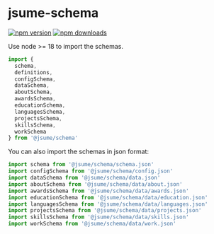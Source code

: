 # jsume-schema

[![npm version][npm-version-src]][npm-version-href]
[![npm downloads][npm-downloads-src]][npm-downloads-href]

Use node >= 18 to import the schemas.

```js
import {
  schema,
  definitions,
  configSchema,
  dataSchema,
  aboutSchema,
  awardsSchema,
  educationSchema,
  languagesSchema,
  projectsSchema,
  skillsSchema,
  workSchema
} from '@jsume/schema'
```

You can also import the schemas in json format:

```js
import schema from '@jsume/schema/schema.json'
import configSchema from '@jsume/schema/config.json'
import dataSchema from '@jsume/schema/data.json'
import aboutSchema from '@jsume/schema/data/about.json'
import awardsSchema from '@jsume/schema/data/awards.json'
import educationSchema from '@jsume/schema/data/education.json'
import languagesSchema from '@jsume/schema/data/languages.json'
import projectsSchema from '@jsume/schema/data/projects.json'
import skillsSchema from '@jsume/schema/data/skills.json'
import workSchema from '@jsume/schema/data/work.json'
```

<!-- Badges -->

[npm-version-src]: https://img.shields.io/npm/v/%40jsume%2Fschema?style=flat&colorA=080f12&colorB=1fa669
[npm-version-href]: https://npmjs.com/package/%40jsume%2Fschema
[npm-downloads-src]: https://img.shields.io/npm/dm/%40jsume%2Fschema?style=flat&colorA=080f12&colorB=1fa669
[npm-downloads-href]: https://npmjs.com/package/%40jsume%2Fschema
